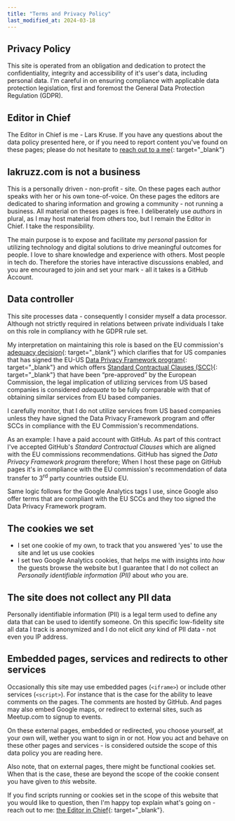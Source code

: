 ```yaml
---
title: "Terms and Privacy Policy"
last_modified_at: 2024-03-18
---
```


## Privacy Policy

This site is operated from an obligation and dedication to protect the confidentiality, integrity and accessibility of it's user's data, including personal data. I'm careful in on ensuring compliance with applicable data protection legislation, first and foremost the General Data Protection Regulation (GDPR).

## Editor in Chief

The Editor in Chief is me - Lars Kruse. If you have any questions about the data policy presented here, or if you need to report content you've found on these pages; please do not hesitate to [reach out to a me](mailto:lars@lakruzz.com){: target="_blank"}

## lakruzz.com is not a business

This is a personally driven - non-profit - site. On these pages each author speaks with her or his own tone-of-voice. On these pages the editors are dedicated to sharing information and growing a community - not running a business. All material on theses pages is free. I deliberately use _authors_ in plural, as I may host material from others too, but I remain the Editor in Chief. I take the responsibility.

The main purpose is to expose and facilitate my _personal_ passion for utilizing technology and digital solutions to drive meaningful outcomes for people. I love to share knowledge and experience with others. Most people in tech do. Therefore the stories have interactive discussions enabled, and you are encouraged to join and set your mark - all it takes is a GitHub Account.

## Data controller

This site processes data - consequently I consider myself a data processor.  Although not strictly required in relations between private individuals I take on this role in compliancy with he GDPR rule set.

My interpretation on maintaining this role is based on the EU commission's [adequacy decision](https://ec.europa.eu/commission/presscorner/detail/en/ip_23_3721){: target="_blank"} which clarifies that for US companies that has signed the EU-US [Data Privacy Framework program](https://www.dataprivacyframework.gov/){: target="_blank"} and which offers [Standard Contractual Clauses (SCC)](https://commission.europa.eu/law/law-topic/data-protection/international-dimension-data-protection/standard-contractual-clauses-scc_en){: target="_blank"}
that have been “pre-approved” by the European Commission, the legal implication of utilizing services from US based companies is considered _adequate_ to be fully comparable with that of obtaining similar services from EU based companies.

I carefully monitor, that I do not utilize services from US based companies unless they have signed the Data Privacy Framework program and offer SCCs in compliance with the EU Commission's recommendations.

As an example: I have a paid account with GitHub. As part of this contract I've accepted GitHub's _Standard Contractual Clauses_ which are aligned with the EU commissions recommendations. GitHub has signed the _Data Privacy Framework program_ therefore; When I host these page on GitHub pages it's in compliance with the EU commission's recommendation of data transfer to 3<sup>rd</sup> party countries outside EU.

Same logic follows for the Google Analytics tags I use, since Google also offer terms that are compliant with the EU SCCs and they too signed the Data Privacy Framework program.

## The cookies we set

- I set one cookie of my own, to track that you answered 'yes' to use the site and let us use cookies
- I set two Google Analytics cookies, that helps me with insights into _how_ the guests browse the website but I guarantee that I do not collect an _Personally identifiable information (PII)_ about _who_ you are.

## The site does not collect any PII data

Personally identifiable information (PII) is a legal term used to define any data that can be used to identify someone. On this specific low-fidelity site all data I track is anonymized and I do not elicit _any_ kind of PII data - not even you IP address.

## Embedded pages, services and redirects to other services

Occasionally this site may use embedded pages (`<iframe>`) or include other services (`<script>`). For instance that is the case for the ability to leave comments on the pages. The comments are hosted by GitHub. And pages may also embed Google maps, or redirect to external sites, such as Meetup.com to signup to events.

On these external pages, embedded or redirected, you choose yourself, at your own will, wether you want to sign in or not. How you act and behave on these other pages and services - is considered outside the scope of this data policy you are reading here.

Also note, that on external pages, there might be functional cookies set. When that is the case, these are beyond the scope of the cookie consent you have given to _this_ website.

If you find scripts running or cookies set in the scope of this website that you would like to question, then I'm happy top explain what's going on - reach out to me: [the Editor in Chief](maintlo:lars@lakruzz.com){: target="_blank"}.